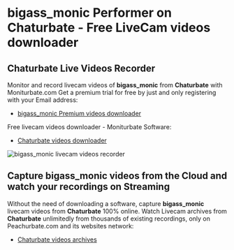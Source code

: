 # bigass_monic Performer on Chaturbate - Free LiveCam videos downloader

## Chaturbate Live Videos Recorder

Monitor and record livecam videos of **bigass_monic** from **Chaturbate** with Moniturbate.com
Get a premium trial for free by just and only registering with your Email address:
* [bigass_monic Premium videos downloader](https://moniturbate.com/request-demo-licence-key.html)

Free livecam videos downloader - Moniturbate Software:
* [Chaturbate videos downloader](https://moniturbate.com/moniturbate-download-software.html)

![bigass_monic livecam videos recorder](https://peachurnet.com/templates/moniturbate-software.png)


## Capture bigass_monic videos from the Cloud and watch your recordings on Streaming

Without the need of downloading a software, capture **bigass_monic** livecam videos from **Chaturbate** 100% online.
Watch Livecam archives from **Chaturbate** unlimitedly from thousands of existing recordings, only on Peachurbate.com and its websites network:
* [Chaturbate videos archives](https://peachurnet.com/)